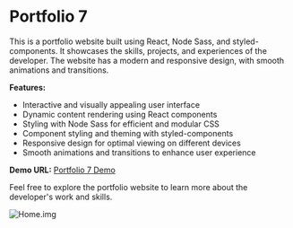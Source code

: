 # Portfolio 7

This is a portfolio website built using React, Node Sass, and styled-components. It showcases the skills, projects, and experiences of the developer. The website has a modern and responsive design, with smooth animations and transitions.

**Features:**

- Interactive and visually appealing user interface
- Dynamic content rendering using React components
- Styling with Node Sass for efficient and modular CSS
- Component styling and theming with styled-components
- Responsive design for optimal viewing on different devices
- Smooth animations and transitions to enhance user experience

**Demo URL:** [Portfolio 7 Demo](https://profile7.vercel.app/)

Feel free to explore the portfolio website to learn more about the developer's work and skills.

![Home.img](https://i.ibb.co/FXxtCfX/647f50cb1a50521542136e53.jpg)
